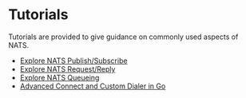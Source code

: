 # Tutorials

Tutorials are provided to give guidance on commonly used aspects of NATS.

* [Explore NATS Publish/Subscribe](pubsub.md)
* [Explore NATS Request/Reply](reqreply.md)
* [Explore NATS Queueing](queues.md)
* [Advanced Connect and Custom Dialer in Go](custom_dialer.md)

